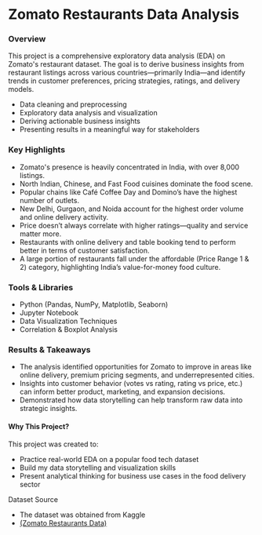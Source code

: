 # Zomato Restaurants Data Analysis

### Overview
This project is a comprehensive exploratory data analysis (EDA) on Zomato's restaurant dataset. The goal is to derive business insights from restaurant listings across various countries—primarily India—and identify trends in customer preferences, pricing strategies, ratings, and delivery models.
- Data cleaning and preprocessing
- Exploratory data analysis and visualization
- Deriving actionable business insights
- Presenting results in a meaningful way for stakeholders

### Key Highlights
- Zomato's presence is heavily concentrated in India, with over 8,000 listings.
- North Indian, Chinese, and Fast Food cuisines dominate the food scene.
- Popular chains like Café Coffee Day and Domino’s have the highest number of outlets.
- New Delhi, Gurgaon, and Noida account for the highest order volume and online delivery activity.
- Price doesn’t always correlate with higher ratings—quality and service matter more.
- Restaurants with online delivery and table booking tend to perform better in terms of customer satisfaction.
- A large portion of restaurants fall under the affordable (Price Range 1 & 2) category, highlighting India’s value-for-money food culture.

### Tools & Libraries
- Python (Pandas, NumPy, Matplotlib, Seaborn)
- Jupyter Notebook
- Data Visualization Techniques
- Correlation & Boxplot Analysis

### Results & Takeaways
- The analysis identified opportunities for Zomato to improve in areas like online delivery, premium pricing segments, and underrepresented cities.
- Insights into customer behavior (votes vs rating, rating vs price, etc.) can inform better product, marketing, and expansion decisions.
- Demonstrated how data storytelling can help transform raw data into strategic insights.

#### Why This Project?
This project was created to:
- Practice real-world EDA on a popular food tech dataset
- Build my data storytelling and visualization skills
- Present analytical thinking for business use cases in the food delivery sector

Dataset Source
- The dataset was obtained from Kaggle
- <a href = "https://www.kaggle.com/datasets/shrutimehta/zomato-restaurants-data/data">(Zomato Restaurants Data)</a>
